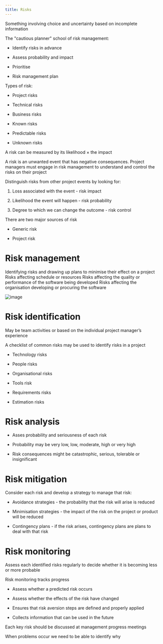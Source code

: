 ```yaml
---
title: Risks
---
```


<Definition name="Risk">
Something involving choice and uncertainty based on incomplete information
</Definition>

The "cautious planner" school of risk management:

- Identify risks in advance

- Assess probability and impact

- Prioritise

- Risk management plan

Types of risk:

- Project risks

- Technical risks

- Business risks

- Known risks

- Predictable risks

- Unknown risks

A risk can be measured by its likelihood $\times$ the impact

A risk is an unwanted event that has negative consequences. Project
managers must engage in risk management to understand and control the
risks on their project

Distinguish risks from other project events by looking for:

1.  Loss associated with the event - risk impact

2.  Likelihood the event will happen - risk probability

3.  Degree to which we can change the outcome - risk control

There are two major sources of risk

- Generic risk

- Project risk

# Risk management

<Definition name="Risk management">
Identifying risks and drawing up plans to minimise their effect on a project
</Definition>

<Definition name="Project Risks">
Risks affecting schedule or resources
</Definition>

<Definition name="Product Risks">
Risks affecting the quality or performance of the software being developed
</Definition>

<Definition name="Business Risks">
Risks affecting the organisation developing or procuring the software
</Definition>

![image](/img/Year_2/Software_Engineering/Risks/risk_management.png)

# Risk identification

May be team activities or based on the individual project manager’s
experience

A checklist of common risks may be used to identify risks in a project

- Technology risks

- People risks

- Organisational risks

- Tools risk

- Requirements risks

- Estimation risks

# Risk analysis

- Asses probability and seriousness of each risk

- Probability may be very low, low, moderate, high or very high

- Risk consequences might be catastrophic, serious, tolerable or
  insignificant

# Risk mitigation

Consider each risk and develop a strategy to manage that risk:

- Avoidance strategies - the probability that the risk will arise is
  reduced

- Minimisation strategies - the impact of the risk on the project or
  product will be reduced

- Contingency plans - if the risk arises, contingency plans are plans
  to deal with that risk

# Risk monitoring

Assess each identified risks regularly to decide whether it is becoming
less or more probable

Risk monitoring tracks progress

- Assess whether a predicted risk occurs

- Assess whether the effects of the risk have changed

- Ensures that risk aversion steps are defined and properly applied

- Collects information that can be used in the future

Each key risk should be discussed at management progress meetings

When problems occur we need to be able to identify why
